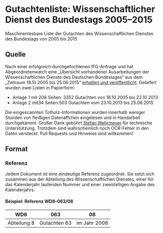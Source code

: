 # Gutachtenliste: Wissenschaftlicher Dienst des Bundestags 2005–2015
Maschinenlesbare Liste der Gutachten des Wissenschaftlichen Dienstes des Bundestags von 2005 bis 2015
## Quelle
Nach einer erfolgreich durchgefochtenen IFG-Anfrage und hat Abgeordnetenwatch eine „Übersicht vorhandener Ausarbeitungen der Wissenschaftlichen Dienste des Deutschen Bundestages“ aus dem „Zeitraum 18.10.2005 bis 25.06.2015“ [erhalten und veröffentlicht](https://www.abgeordnetenwatch.de/blog/2016-01-22/wir-veroffentlichen-die-liste-mit-allen-gutachten-des-wissenschaftlichen-dienstes). Geliefert wurden zwei Listen in Papierform:
- Anlage 1 mit 208 Seiten: 3352 Gutachten von 18.10.2005 bis 22.10.2013
- Anlage 2 mit34 Seiten:503 Gutachten vom 23.10.2013 bis 25.06.2015

Die eingescannten Totholz-Informationen wurden innerhalb weniger Stunden von fleißigen Datenäffchen eingelesen und in Handarbeit durchgekämmt. Großer Dank gebührt [Stefan Wehrmeyer](https://twitter.com/stefanwehrmeyer) für technische Unterstützung. Trotzdem sind wahrscheinlich noch OCR-Fehler in den Daten versteckt. Pull Requests und Hinweise sind willkommen!
## Format
### Referenz
Jedem Dokument ist eine eindeutige Referenz zugeordnet. Sie setzt sich zusammen aus der Abteilung des Wissenschaftlichen Dienstes, einer für das Kalenderjahr laufenden Nummer und einer zweistelligen Angabe des Kalenderjahrs.
#### Beispiel: Referenz WD8-063/08
WD8|063|08|
---|---|---
Abteilung 8|Gutachten 63 | im Jahr 2008
